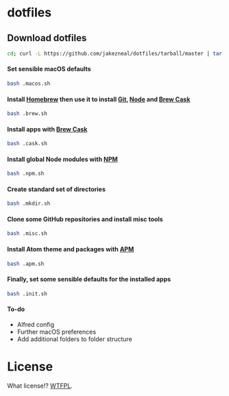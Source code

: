 # dotfiles

## Download dotfiles
```sh
cd; curl -L https://github.com/jakezneal/dotfiles/tarball/master | tar -xzv --strip-components 1 --exclude=README.md
```

#### Set sensible macOS defaults
```sh
bash .macos.sh
```

#### Install [Homebrew](http://brew.sh) then use it to install [Git](http://git-scm.com), [Node](http://nodejs.org) and [Brew Cask](http://caskroom.io)
```sh
bash .brew.sh
```

#### Install apps with [Brew Cask](http://caskroom.io)
```sh
bash .cask.sh
```

#### Install global Node modules with [NPM](https://www.npmjs.org)
```sh
bash .npm.sh
```

#### Create standard set of directories
```sh
bash .mkdir.sh
```

#### Clone some GitHub repositories and install misc tools
```sh
bash .misc.sh
```

#### Install Atom theme and packages with [APM](https://github.com/atom/apm)
```sh
bash .apm.sh
```

#### Finally, set some sensible defaults for the installed apps
```sh
bash .init.sh
```

#### To-do
+ Alfred config
+ Further macOS preferences
+ Add additional folders to folder structure

# License
What license!? [WTFPL](http://www.wtfpl.net).
